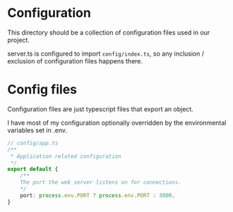 # Configuration
This directory should be a collection of configuration files used in our project. 

server.ts is configured to import ``config/index.ts``, so any inclusion / exclusion of configuration files happens there.

# Config files
Configuration files are just typescript files that export an object.

I have most of my configuration optionally overridden by the environmental variables set in .env.

```typescript
// config/app.ts
/**
 * Application related configuration
 */
export default {
	/** 
	The port the web server listens on for connections.
	*/
	port: process.env.PORT ? process.env.PORT : 3000,
}
```